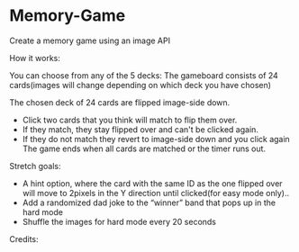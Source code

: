 # Memory-Game
Create a memory game using an image API

How it works:

You can choose from any of the 5 decks:
The gameboard consists of 24 cards(images will change depending on which deck you have chosen)

The chosen deck of 24 cards are flipped image-side down. 
- Click two cards that you think will match to flip them over.
- If they match, they stay flipped over and can't be clicked again.
- If they do not match they revert to image-side down and you click again
The game  ends when all cards are matched or the timer runs out.

Stretch goals:
- A hint option, where the card with the same ID as the one flipped over will move to 2pixels in the Y direction until clicked(for easy mode only)..
- Add a randomized dad joke to the “winner” band that pops up in the hard mode
- Shuffle the images for hard mode every 20 seconds








Credits:
